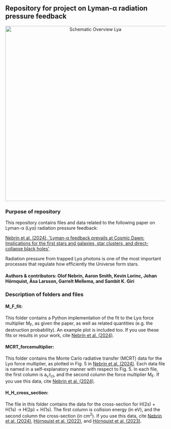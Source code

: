 ## Repository for project on Lyman-α radiation pressure feedback
<div style="text-align: center;">
    <img src="https://github.com/user-attachments/assets/fa23c18b-6641-4bc1-beed-804950a428bb" alt="Schematic Overview Lya" width="550"/>
</div>

### Purpose of repository

This repository contains files and data related to the following paper on Lyman-α (Lyα) radiation pressure feedback:

[Nebrin et al. (2024), 'Lyman-α feedback prevails at Cosmic Dawn: Implications for the first stars and galaxies, star clusters, and direct-collapse black holes'](INSERT).

Radiation pressure from trapped Lyα photons is one of the most important processes that regulate how efficiently the Universe form stars. 

#### Authors & contributors: Olof Nebrin, Aaron Smith, Kevin Lorinc, Johan Hörnquist, Åsa Larsson, Garrelt Mellema, and Sambit K. Giri 

### Description of folders and files

#### M_F_fit:

This folder contains a Python implementation of the fit to the Lyα force multiplier M<sub>F</sub>, as given the paper, as well as related quantities 
(e.g. the destruction probability). An example plot is included too. If you use these fits or results in your work, cite [Nebrin et al. (2024)](INSERT).

#### MCRT_forcemultiplier:

This folder contains the Monte Carlo radiative transfer (MCRT) data for the Lyα force multiplier, as plotted in Fig. 5 in [Nebrin et al. (2024)](INSERT). Each data file is named in a self-explanatory manner with respect to Fig. 5. In each file, the first column is a<sub>v</sub>τ<sub>cl</sub>, and the second column the force multiplier M<sub>F</sub>. If you use this data, cite [Nebrin et al. (2024)](INSERT). 

#### H_H_cross_section:

The file in this folder contains the data for the cross-section for H(2s) + H(1s) -> H(2p) + H(1s). The first column is collision energy (in eV), and the second column the cross-section (in cm<sup>2</sup>). If you use this data, cite [Nebrin et al. (2024)](INSERT), [Hörnquist et al. (2022)](https://journals.aps.org/pra/abstract/10.1103/PhysRevA.106.062821), and [Hörnquist et al. (2023)](https://journals.aps.org/pra/abstract/10.1103/PhysRevA.108.052811).
